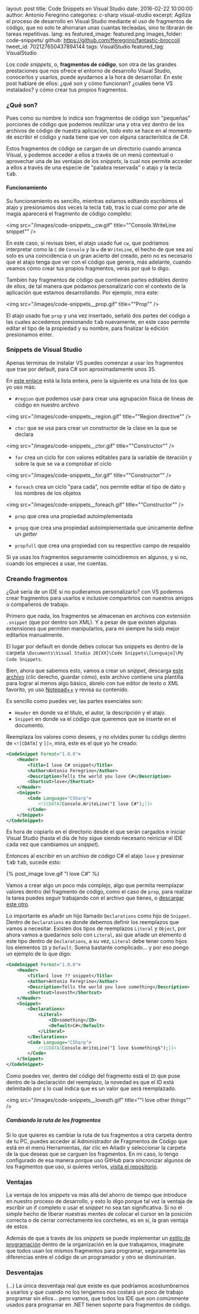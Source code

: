 layout: post
title: Code Snippets en Visual Studio
date: 2016-02-22 10:00:00
author: Antonio Feregrino
categories: c-sharp visual-studio
excerpt: Agiliza el proceso de desarrollo en Visual Studio mediante el uso de fragmentos de código, que no solo te ahorraran unas cuantas tecleadas, sino te librarán de tareas repetitivas.
lang: es
featured_image: featured.png
images_folder: code-snippets/
github: https://github.com/fferegrino/fantastic-broccoli
tweet_id: 702127650437894144
tags: VisualStudio
featured_tag: VisualStudio

Los *code snippets*, o, **fragmentos de código**, son otra de las grandes prestaciones que nos ofrece el entorno de desarrollo Visual Studio, conocerlos y usarlos, puede ayudarnos a la hora de desarrollar. En este post hablaré de ellos: ¿qué son y cómo funcionan? ¿cuáles tiene VS instalados? y cómo crear tus propios fragmentos.

### ¿Qué son?
Pues como su nombre lo indica son fragmentos de código son "pequeñas" porciones de código que podemos reutilizar una y otra vez dentro de los archivos de código de nuestra aplicación, todo esto se hace en al momento de escribir el código y nada tiene que ver con alguna característica de C#.  

Estos fragmentos de código se cargan de un directorio cuando arranca Visual, y podemos acceder a ellos a través de un menú contextual o aprovechar una de las ventajas de los *snippets*, la cual nos permite acceder a ellos a través de una especie de "palabra reservada" o atajo y la tecla <kbd>tab</kbd>. 

#### Funcionamiento  
Su funcionamiento es sencillo, mientras estamos editando escribimos el atajo y presionamos dos veces la tecla <kbd>tab</kbd>, tras lo cual como por arte de magia aparecerá el fragmento de código completo:

<img src="/images/code-snippets__cw.gif" title=""Console.WriteLine snippet"" />

En este caso, si revisas bien, el atajo usado fue `cw`, que podríamos interpretar como la `C` de `Console` y la `w` de `WriteLine`, el hecho de que sea así solo es una coincidencia o un gran acierto del creado, pero no es necesario que el atajo tenga que ver con el código que genera, más adelante, cuando veamos cómo crear tus propios fragmentos, verás por qué lo digo.

También hay fragmentos de código que contienen partes editables dentro de ellos, de tal manera que podamos personalizarlo con el contexto de la aplicación que estamos desarrollando. Por ejemplo, mira este:

<img src="/images/code-snippets__prop.gif" title=""Prop"" />

El atajo usado fue `prop` y una vez insertado, señaló dos partes del código a las cuales accedemos presionando <kbd>tab</kbd> nuevamente, en este caso permite editar el tipo de la propiedad y su nombre, para finalizar la edición presionamos enter.

### Snippets de Visual Studio  
Apenas terminas de instalar VS puedes comenzar a usar los fragmentos que trae por default, para C# son aproximadamente unos 35.  
  
En <a href="https://msdn.microsoft.com/en-us/en-en/library/z41h7fat.aspx" rel="nofoloww" target="_blank">este enlace</a> está la lista entera, pero la siguiente es una lista de los que yo uso más:  
  
 - `#region` que podemos usar para crear una agrupación física de líneas de código en nuestro archivo

<img src="/images/code-snippets__region.gif" title=""Region directive"" />

 - `ctor` que se usa para crear un constructor de la clase en la que se declara

<img src="/images/code-snippets__ctor.gif" title=""Constructor"" />

 - `for` crea un ciclo for con valores editables para la variable de iteración y sobre la que se va a comprobar el ciclo  

<img src="/images/code-snippets__for.gif" title=""Constructor"" />

 - `foreach` crea un ciclo "para cada", nos permite editar el tipo de dato y los nombres de los objetos

<img src="/images/code-snippets__foreach.gif" title=""Constructor"" />

 - `prop` que crea una propiedad autoimplementada  
 
 - `propg` que crea una propiedad autoimplementada que únicamente define un *getter*  
 
 - `propfull` que crea una propiedad con su respectivo campo de respaldo


Si ya usas los fragmentos seguramente coincidiremos en algunos, y si no, cuando los empieces a usar, me cuentas.  

### Creando fragmentos  
¿Qué sería de un IDE si no pudieramos personalizarlo? con VS podemos crear fragmentos para usarlos e inclusive compartirlos con nuestros amigos o compañeros de trabajo. 

Primero que nada, los fragmentos se almacenan en archivos con extensión `.snippet` (que por dentro son XML). Y a pesar de que existen algunas extensiones que permiten manipularlos, para mi siempre ha sido mejor editarlos manualmente.  
  
El lugar por default en donde debes colocar tus snippets es dentro de la carpeta `\Documents\Visual Studio 20[XX]\Code Snippets\[Lenguaje]\My Code Snippets`.

Bien, ahora que sabemos esto, vamos a crear un *snippet*, descarga <a target="_blank" rel="nofollow" href="https://raw.githubusercontent.com/fferegrino/fantastic-broccoli/master/sample.snippet">este archivo</a> (clic derecho, guardar cómo), este archivo contiene una plantilla para lograr al menos algo básico, ábrelo con tue editor de texto o XML favorito, yo uso <a href="https://notepad-plus-plus.org/" target="_blank">Notepad++</a> y revisa su contenido.

Es sencillo como puedes ver, las partes esenciales son:  
 
 - `Header` en donde va el título, el autor, la descripción y el atajo.
 - `Snippet` en donde va el código que queremos que se inserte en el documento.  

Reemplaza los valores como desees, y no olvides poner tu código dentro de `<![CDATA[` y `]]>`, mira, este es el que yo he creado: 

```xml  
<CodeSnippet Format="1.0.0">
    <Header>
        <Title>I love C# snippet</Title>
        <Author>Antonio Feregrino</Author>
        <Description>Tells the world you love C#</Description>
        <Shortcut>love</Shortcut>
    </Header>
    <Snippet>
        <Code Language="CSharp">
            <![CDATA[Console.WriteLine("I love C#");]]>
        </Code>
    </Snippet>
</CodeSnippet>
```  

Es hora de copiarlo en el directorio desde el que serán cargados e iniciar Visual Studio (hasta el día de hoy sigue siendo necesario reiniciar el IDE cada vez que cambiamos un *snippet*).

Entonces al escribir en un archivo de código C# el atajo `love` y presionar <kbd>tab</kbd> <kbd>tab</kbd>, sucede esto:

{% post_image love.gif "I love C#" %}

Vamos a crear algo un poco más complejo, algo que permita reemplazar valores dentro del fragmento de código, como el caso de `prop`, para realizar la tarea puedes seguir trabajando con el archivo que tienes, o <a target="_blank" rel="nofollow" href="https://raw.githubusercontent.com/fferegrino/fantastic-broccoli/master/sample-2.snippet">descargar este otro</a>.

Lo importante es añadir un hijo llamado `Declarations` como hijo de `Snippet`. Dentro de `Declarations` es donde debemos definir los reemplazos que vamos a necesitar. Existen dos tipos de reemplazos `Literal` y `Object`, por ahora vamos a quedarnos solo con `Literal`, así que añade un elemento d este tipo dentro de `Declarations`, a su vez, `Literal` debe tener como hijos los elementos `ID` y `Default`. Suena bastante complicado... y por eso pongo un ejemplo de lo que digo:  

```xml  
<CodeSnippet Format="1.0.0">
    <Header>
        <Title>I love ?? snippet</Title>
        <Author>Antonio Feregrino</Author>
        <Description>Tells the world you love something</Description>
        <Shortcut>lovesth</Shortcut>
    </Header>
    <Snippet>
        <Declarations>
            <Literal>
                <ID>something</ID>
                <Default>C#</Default>
            </Literal>
        </Declarations>
        <Code Language="CSharp">
            <![CDATA[Console.WriteLine("I love $something$");]]>
        </Code>
    </Snippet>
</CodeSnippet>
```  
  
Como puedes ver, dentro del código del fragmento está el `ID` que puse dentro de la declaración del reemplazo, la novedad es que el ID está delimitado por `$` lo cual indica que es un valor que será reemplazado.  

<img src="/images/code-snippets__lovesth.gif" title=""I love other things"" />
  
##### Cambiando la ruta de los fragmentos  
Si lo que quieres es cambiar la ruta de tus fragmentos a otra carpeta dentro de tu PC, puedes acceder al Administrador de Fragmentos de Código que está en el menú Herramientas, dar clic en Añadir y seleccionar la carpeta de la que deseas que se carguen los fragmentos. En mi caso, lo tengo configurado de esa manera porque uso GitHub para sincronizar algunos de los fragmentos que uso, si quieres verlos, <a href="https://github.com/fferegrino/fantastic-broccoli" target="_blank">visita el repositorio</a>.  

### Ventajas   
La ventaja de los *snippets* va más allá del ahorro de tiempo que introduce en nuestro proceso de desarrollo, y esto lo digo porque tal vez la ventaja de escribir un if completo o usar el *snippet* no sea tan significativa. Si no el simple hecho de liberar nuestras mentes de colocar el cursor en la posición correcta o de cerrar correctamente los corchetes, es en sí, la gran ventaja de estos.

Además de que a través de los *snippets* se puede implementar un [estilo de programación](/post/importancia-de-programar-con-estilo) dentro de la organización en la que trabajamos, imagínate que todos usan los mismos fragmentos para programar, seguramente las diferencias entre el código de un programador y otro se disminuirían.  
  
### Desventajas  
(...) La única desventaja real que existe es que podríamos acostumbrarnos a usarlos y que cuando no los tengamos nos costará un poco de trabajo programar sin ellos... pero vamos, que todos los IDE que son comúnmente usados para programar en .NET tienen soporte para fragmentos de código.    